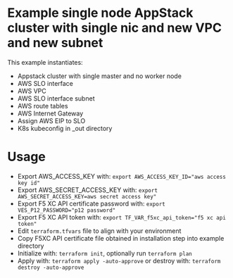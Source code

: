 # Example single node AppStack cluster with single nic and new VPC and new subnet

This example instantiates:

- Appstack cluster with single master and no worker node
- AWS SLO interface
- AWS VPC
- AWS SLO interface subnet
- AWS route tables
- AWS Internet Gateway
- Assign AWS EIP to SLO
- K8s kubeconfig in _out directory

# Usage

- Export AWS_ACCESS_KEY with: `export AWS_ACCESS_KEY_ID="aws access key id"`
- Export AWS_SECRET_ACCESS_KEY with: `export AWS_SECRET_ACCESS_KEY=aws secret access key"`
- Export F5 XC API certificate password with: `export VES_P12_PASSWORD="p12 password"`
- Export F5 XC API token with: `export TF_VAR_f5xc_api_token="f5 xc api token"`
- Edit `terraform.tfvars` file to align with your environment
- Copy F5XC API certificate file obtained in installation step into example directory
- Initialize with: `terraform init`, optionally run `terraform plan`
- Apply with: `terraform apply -auto-approve` or destroy with: `terraform destroy -auto-approve`